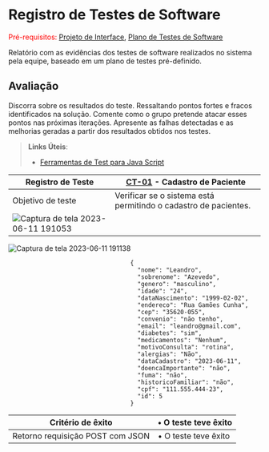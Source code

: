 # Registro de Testes de Software

<span style="color:red">Pré-requisitos: <a href="3-Projeto de Interface.md"> Projeto de Interface</a></span>, <a href="8-Plano de Testes de Software.md"> Plano de Testes de Software</a>

Relatório com as evidências dos testes de software realizados no sistema pela equipe, baseado em um plano de testes pré-definido.

## Avaliação

Discorra sobre os resultados do teste. Ressaltando pontos fortes e fracos identificados na solução. Comente como o grupo pretende atacar esses pontos nas próximas iterações. Apresente as falhas detectadas e as melhorias geradas a partir dos resultados obtidos nos testes.

> **Links Úteis**:
> - [Ferramentas de Test para Java Script](https://geekflare.com/javascript-unit-testing/)

| Registro de Teste| [CT-01](08-Plano%20de%20Testes%20de%20Software.md) - Cadastro de Paciente| 
|--------------|-----------------------|
|Objetivo de teste|Verificar se o sistema está permitindo o cadastro de pacientes.
![Captura de tela 2023-06-11 191053](https://github.com/ICEI-PUC-Minas-PMV-ADS/pmv-ads-2023-1-e1-proj-web-t5-pmv-ads-2023-1-e1-proj-web-t5-biotech/assets/111186037/cd851f45-9e73-4190-bc54-5aedf835f291)|
![Captura de tela 2023-06-11 191138](https://github.com/ICEI-PUC-Minas-PMV-ADS/pmv-ads-2023-1-e1-proj-web-t5-pmv-ads-2023-1-e1-proj-web-t5-biotech/assets/111186037/6a74b0dd-bdbb-42eb-b247-86dda3e0a2e2)

                                      {
                                        "nome": "Leandro",
                                        "sobrenome": "Azevedo",
                                        "genero": "masculino",
                                        "idade": "24",
                                        "dataNascimento": "1999-02-02",
                                        "endereco": "Rua Gamões Cunha",
                                        "cep": "35620-055",
                                        "convenio": "não tenho",
                                        "email": "leandro@gmail.com",
                                        "diabetes": "sim",
                                        "medicamentos": "Nenhum",
                                        "motivoConsulta": "rotina",
                                        "alergias": "Não",
                                        "dataCadastro": "2023-06-11",
                                        "doencaImportante": "não",
                                        "fuma": "não",
                                        "historicoFamiliar": "não",
                                        "cpf": "111.555.444-23",
                                        "id": 5
                                      }
| Critério de êxito              | • O teste teve êxito        |
|------------------------------- | ---------------------------|
| Retorno requisição POST com JSON | • O teste teve êxito  |                                         
                                     
  




